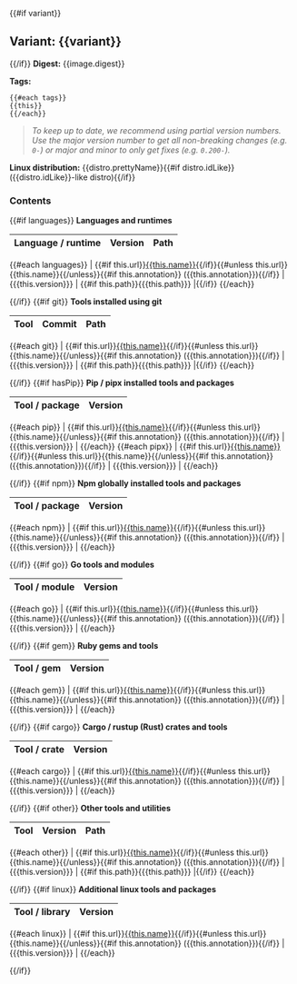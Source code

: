 {{#if variant}}
## Variant: {{variant}}

{{/if}}
**Digest:** {{image.digest}}

**Tags:**
```
{{#each tags}}
{{this}}
{{/each}}
```
> *To keep up to date, we recommend using partial version numbers. Use the major version number to get all non-breaking changes (e.g. `0-`) or major and minor to only get fixes (e.g. `0.200-`).*

**Linux distribution:** {{distro.prettyName}}{{#if distro.idLike}} ({{distro.idLike}}-like distro){{/if}}

### Contents
{{#if languages}}
**Languages and runtimes**

| Language / runtime | Version | Path |
|--------------------|---------|------|
{{#each languages}}
| {{#if this.url}}[{{this.name}}]({{this.url}}){{/if}}{{#unless this.url}}{{this.name}}{{/unless}}{{#if this.annotation}} ({{this.annotation}}){{/if}} | {{{this.version}}} | {{#if this.path}}{{{this.path}}} |{{/if}}
{{/each}}

{{/if}}
{{#if git}}
**Tools installed using git**

| Tool | Commit | Path |
|------|--------|------|
{{#each git}}
| {{#if this.url}}[{{this.name}}]({{this.url}}){{/if}}{{#unless this.url}}{{this.name}}{{/unless}}{{#if this.annotation}} ({{this.annotation}}){{/if}} | {{{this.version}}} | {{#if this.path}}{{{this.path}}} |{{/if}}
{{/each}}

{{/if}}
{{#if hasPip}}
**Pip / pipx installed tools and packages**

| Tool / package | Version |
|----------------|---------|
{{#each pip}}
| {{#if this.url}}[{{this.name}}]({{this.url}}){{/if}}{{#unless this.url}}{{this.name}}{{/unless}}{{#if this.annotation}} ({{this.annotation}}){{/if}} | {{{this.version}}} |
{{/each}}
{{#each pipx}}
| {{#if this.url}}[{{this.name}}]({{this.url}}){{/if}}{{#unless this.url}}{{this.name}}{{/unless}}{{#if this.annotation}} ({{this.annotation}}){{/if}} | {{{this.version}}} |
{{/each}}

{{/if}}
{{#if npm}}
**Npm globally installed tools and packages**

| Tool / package | Version |
|----------------|---------|
{{#each npm}}
| {{#if this.url}}[{{this.name}}]({{this.url}}){{/if}}{{#unless this.url}}{{this.name}}{{/unless}}{{#if this.annotation}} ({{this.annotation}}){{/if}} | {{{this.version}}} |
{{/each}}

{{/if}}
{{#if go}}
**Go tools and modules**

| Tool / module | Version |
|---------------|---------|
{{#each go}}
| {{#if this.url}}[{{this.name}}]({{this.url}}){{/if}}{{#unless this.url}}{{this.name}}{{/unless}}{{#if this.annotation}} ({{this.annotation}}){{/if}} | {{{this.version}}} |
{{/each}}

{{/if}}
{{#if gem}}
**Ruby gems and tools**

| Tool / gem | Version |
|------------|---------|
{{#each gem}}
| {{#if this.url}}[{{this.name}}]({{this.url}}){{/if}}{{#unless this.url}}{{this.name}}{{/unless}}{{#if this.annotation}} ({{this.annotation}}){{/if}} | {{{this.version}}} |
{{/each}}

{{/if}}
{{#if cargo}}
**Cargo / rustup (Rust) crates and tools**

| Tool / crate | Version |
|--------------|---------|
{{#each cargo}}
| {{#if this.url}}[{{this.name}}]({{this.url}}){{/if}}{{#unless this.url}}{{this.name}}{{/unless}}{{#if this.annotation}} ({{this.annotation}}){{/if}} | {{{this.version}}} |
{{/each}}

{{/if}}
{{#if other}}
**Other tools and utilities**

| Tool | Version | Path |
|------|---------|------|
{{#each other}}
| {{#if this.url}}[{{this.name}}]({{this.url}}){{/if}}{{#unless this.url}}{{this.name}}{{/unless}}{{#if this.annotation}} ({{this.annotation}}){{/if}} | {{{this.version}}} | {{#if this.path}}{{{this.path}}} |{{/if}}
{{/each}}

{{/if}}
{{#if linux}}
**Additional linux tools and packages**

| Tool / library | Version |
|----------------|---------|
{{#each linux}}
| {{#if this.url}}[{{this.name}}]({{this.url}}){{/if}}{{#unless this.url}}{{this.name}}{{/unless}}{{#if this.annotation}} ({{this.annotation}}){{/if}} | {{{this.version}}} |
{{/each}}

{{/if}}

